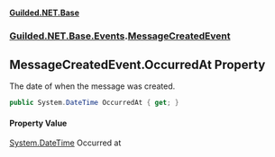 
#### [Guilded.NET.Base](index 'index')
### [Guilded.NET.Base.Events](index#Guilded_NET_Base_Events 'Guilded.NET.Base.Events').[MessageCreatedEvent](MessageCreatedEvent 'Guilded.NET.Base.Events.MessageCreatedEvent')
## MessageCreatedEvent.OccurredAt Property
The date of when the message was created.  
```csharp
public System.DateTime OccurredAt { get; }
```

#### Property Value
[System.DateTime](https://docs.microsoft.com/en-us/dotnet/api/System.DateTime 'System.DateTime')
Occurred at
